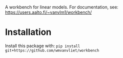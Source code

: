 A workbench for linear models.
For documentation, see: https://users.aalto.fi/~vanvlm1/workbench/

# Installation

Install this package with: `pip install git+https://github.com/wmvanvliet/workbench`


